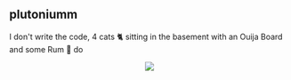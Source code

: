 ## plutoniumm
I don't write the code, 4 cats 🐈‍ sitting in the basement with an Ouija Board and some Rum 🍾 do

<!-- Currently working on
![qiskit](https://img.shields.io/badge/-Qiskit-6929C4?style=flat-square&logo=qiskit&logoColor=ffffff)
![pytorch](https://img.shields.io/badge/-Pytorch-EE4C2C?style=flat-square&logo=pytorch&logoColor=ffffff) -->

<div align="center">
<img src="https://github-readme-stats.vercel.app/api/top-langs/?username=plutoniumm&theme=aura_dark&hide=HTML,CSS,Jupyter%20Notebook,SCSS&langs_count=10&layout=compact&hide_border=true&bg_color=0d1117" />
</div>

<!-- API: https://ungh.cc/repos/plutoniumm/plutoniumm/files/master -->
<!-- Visualisations: twitter.com/gabrielpeyre -->